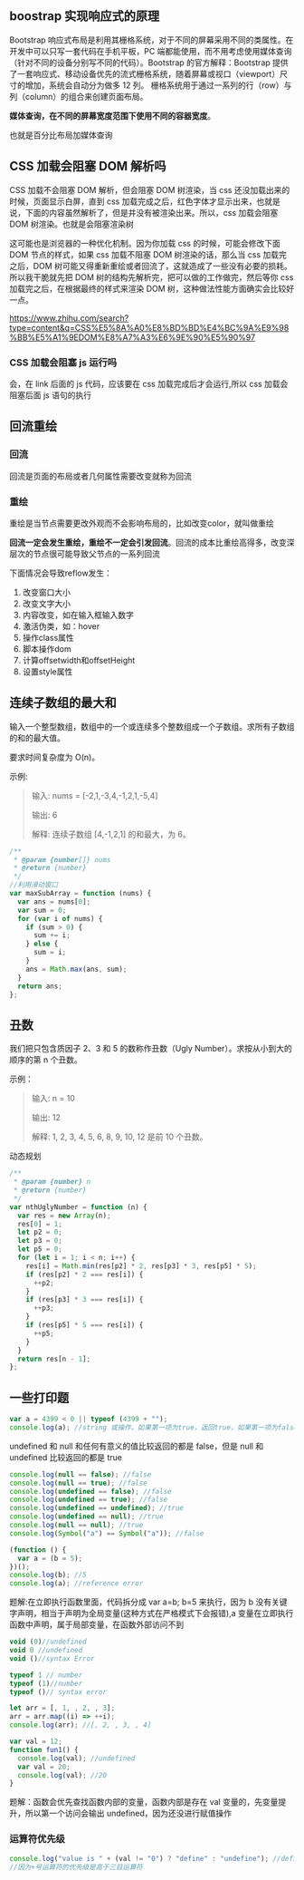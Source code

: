 ## boostrap 实现响应式的原理

Bootstrap 响应式布局是利用其栅格系统，对于不同的屏幕采用不同的类属性。在开发中可以只写一套代码在手机平板，PC 端都能使用，而不用考虑使用媒体查询（针对不同的设备分别写不同的代码）。Bootstrap 的官方解释：Bootstrap 提供了一套响应式、移动设备优先的流式栅格系统，随着屏幕或视口（viewport）尺寸的增加，系统会自动分为做多 12 列。
栅格系统用于通过一系列的行（row）与列（column）的组合来创建页面布局。

**媒体查询，在不同的屏幕宽度范围下使用不同的容器宽度**。

也就是百分比布局加媒体查询

## CSS 加载会阻塞 DOM 解析吗

CSS 加载不会阻塞 DOM 解析，但会阻塞 DOM 树渲染，当 css 还没加载出来的时候，页面显示白屏，直到 css 加载完成之后，红色字体才显示出来，也就是说，下面的内容虽然解析了，但是并没有被渲染出来。所以，css 加载会阻塞 DOM 树渲染。也就是会阻塞渲染树

这可能也是浏览器的一种优化机制。因为你加载 css 的时候，可能会修改下面 DOM 节点的样式，如果 css 加载不阻塞 DOM 树渲染的话，那么当 css 加载完之后，DOM 树可能又得重新重绘或者回流了，这就造成了一些没有必要的损耗。所以我干脆就先把 DOM 树的结构先解析完，把可以做的工作做完，然后等你 css 加载完之后，在根据最终的样式来渲染 DOM 树，这种做法性能方面确实会比较好一点。

https://www.zhihu.com/search?type=content&q=CSS%E5%8A%A0%E8%BD%BD%E4%BC%9A%E9%98%BB%E5%A1%9EDOM%E8%A7%A3%E6%9E%90%E5%90%97

### CSS 加载会阻塞 js 运行吗

会，在 link 后面的 js 代码，应该要在 css 加载完成后才会运行,所以 css 加载会阻塞后面 js 语句的执行

## 回流重绘
### 回流
回流是页面的布局或者几何属性需要改变就称为回流

### 重绘
重绘是当节点需要更改外观而不会影响布局的，比如改变color，就叫做重绘

**回流一定会发生重绘，重绘不一定会引发回流**。回流的成本比重绘高得多，改变深层次的节点很可能导致父节点的一系列回流

下面情况会导致reflow发生：
1. 改变窗口大小
2. 改变文字大小
3. 内容改变，如在输入框输入数字
4. 激活伪类，如：hover
5. 操作class属性
6. 脚本操作dom
7. 计算offsetwidth和offsetHeight
8. 设置style属性
## 连续子数组的最大和

输入一个整型数组，数组中的一个或连续多个整数组成一个子数组。求所有子数组的和的最大值。

要求时间复杂度为 O(n)。

示例:

> 输入: nums = [-2,1,-3,4,-1,2,1,-5,4]
>
> 输出: 6
>
> 解释: 连续子数组 [4,-1,2,1] 的和最大，为 6。

```js
/**
 * @param {number[]} nums
 * @return {number}
 */
//利用滑动窗口
var maxSubArray = function (nums) {
  var ans = nums[0];
  var sum = 0;
  for (var i of nums) {
    if (sum > 0) {
      sum += i;
    } else {
      sum = i;
    }
    ans = Math.max(ans, sum);
  }
  return ans;
};
```

## 丑数

我们把只包含质因子 2、3 和 5 的数称作丑数（Ugly Number）。求按从小到大的顺序的第 n 个丑数。

示例：

> 输入: n = 10
>
> 输出: 12
>
> 解释: 1, 2, 3, 4, 5, 6, 8, 9, 10, 12 是前 10 个丑数。

动态规划

```js
/**
 * @param {number} n
 * @return {number}
 */
var nthUglyNumber = function (n) {
  var res = new Array(n);
  res[0] = 1;
  let p2 = 0;
  let p3 = 0;
  let p5 = 0;
  for (let i = 1; i < n; i++) {
    res[i] = Math.min(res[p2] * 2, res[p3] * 3, res[p5] * 5);
    if (res[p2] * 2 === res[i]) {
      ++p2;
    }
    if (res[p3] * 3 === res[i]) {
      ++p3;
    }
    if (res[p5] * 5 === res[i]) {
      ++p5;
    }
  }
  return res[n - 1];
};
```

## 一些打印题

```js
var a = 4399 < 0 || typeof (4399 + "");
console.log(a); //string 或操作，如果第一项为true，返回true，如果第一项为false,返回第二项的结果
```

undefined 和 null 和任何有意义的值比较返回的都是 false，但是 null 和 undefined 比较返回的都是 true

```js
console.log(null == false); //false
console.log(null == true); //false
console.log(undefined == false); //false
console.log(undefined == true); //false
console.log(undefined == undefined); //true
console.log(undefined == null); //true
console.log(null == null); //true
console.log(Symbol("a") == Symbol("a")); //false
```

```js
(function () {
  var a = (b = 5);
})();
console.log(b); //5
console.log(a); //reference error
```

题解:在立即执行函数里面，代码拆分成 var a=b; b=5 来执行，因为 b 没有关键字声明，相当于声明为全局变量(这种方式在严格模式下会报错),a 变量在立即执行函数中声明，属于局部变量，在函数外部访问不到

```js
void (0)//undefined
void 0 //undefined
void ()//syntax Error

typeof 1 // number
typeof (1)//number
typeof ()// syntax error
```

```js
let arr = [, 1, , 2, , 3];
arr = arr.map((i) => ++i);
console.log(arr); //[, 2, , 3, , 4]
```

```js
var val = 12;
function fun1() {
  console.log(val); //undefined
  var val = 20;
  console.log(val); //20
}
```

题解：函数会优先查找函数内部的变量，函数内部是存在 val 变量的，先变量提升，所以第一个访问会输出 undefined，因为还没进行赋值操作

### 运算符优先级

```js
console.log("value is " + (val != "0") ? "define" : "undefine"); //define
//因为+号运算符的优先级是高于三目运算符
```
